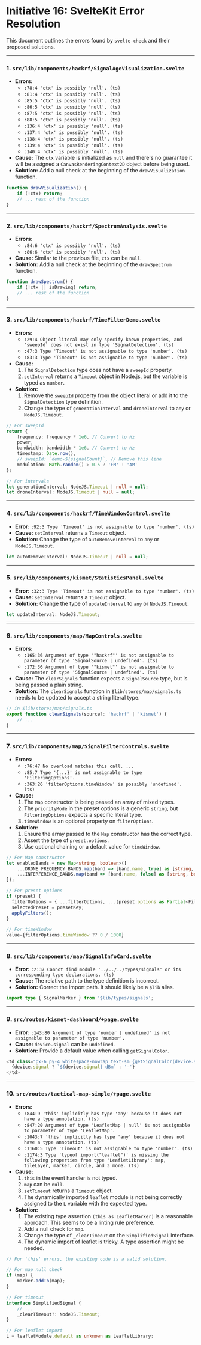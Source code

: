 # Initiative 16: SvelteKit Error Resolution

This document outlines the errors found by `svelte-check` and their proposed solutions.

---

### 1. `src/lib/components/hackrf/SignalAgeVisualization.svelte`

- **Errors:**
    - `:78:4 'ctx' is possibly 'null'. (ts)`
    - `:81:4 'ctx' is possibly 'null'. (ts)`
    - `:85:5 'ctx' is possibly 'null'. (ts)`
    - `:86:5 'ctx' is possibly 'null'. (ts)`
    - `:87:5 'ctx' is possibly 'null'. (ts)`
    - `:88:5 'ctx' is possibly 'null'. (ts)`
    - `:136:4 'ctx' is possibly 'null'. (ts)`
    - `:137:4 'ctx' is possibly 'null'. (ts)`
    - `:138:4 'ctx' is possibly 'null'. (ts)`
    - `:139:4 'ctx' is possibly 'null'. (ts)`
    - `:140:4 'ctx' is possibly 'null'. (ts)`
- **Cause:** The `ctx` variable is initialized as `null` and there's no guarantee it will be assigned a `CanvasRenderingContext2D` object before being used.
- **Solution:** Add a null check at the beginning of the `drawVisualization` function.

```typescript
function drawVisualization() {
	if (!ctx) return;
	// ... rest of the function
}
```

---

### 2. `src/lib/components/hackrf/SpectrumAnalysis.svelte`

- **Errors:**
    - `:84:6 'ctx' is possibly 'null'. (ts)`
    - `:86:6 'ctx' is possibly 'null'. (ts)`
- **Cause:** Similar to the previous file, `ctx` can be `null`.
- **Solution:** Add a null check at the beginning of the `drawSpectrum` function.

```typescript
function drawSpectrum() {
	if (!ctx || isDrawing) return;
	// ... rest of the function
}
```

---

### 3. `src/lib/components/hackrf/TimeFilterDemo.svelte`

- **Errors:**
    - `:29:4 Object literal may only specify known properties, and 'sweepId' does not exist in type 'SignalDetection'. (ts)`
    - `:47:3 Type 'Timeout' is not assignable to type 'number'. (ts)`
    - `:83:3 Type 'Timeout' is not assignable to type 'number'. (ts)`
- **Cause:**
    1.  The `SignalDetection` type does not have a `sweepId` property.
    2.  `setInterval` returns a `Timeout` object in Node.js, but the variable is typed as `number`.
- **Solution:**
    1.  Remove the `sweepId` property from the object literal or add it to the `SignalDetection` type definition.
    2.  Change the type of `generationInterval` and `droneInterval` to `any` or `NodeJS.Timeout`.

```typescript
// For sweepId
return {
	frequency: frequency * 1e6, // Convert to Hz
	power,
	bandwidth: bandwidth * 1e6, // Convert to Hz
	timestamp: Date.now(),
	// sweepId: `demo-${signalCount}`, // Remove this line
	modulation: Math.random() > 0.5 ? 'FM' : 'AM'
};

// For intervals
let generationInterval: NodeJS.Timeout | null = null;
let droneInterval: NodeJS.Timeout | null = null;
```

---

### 4. `src/lib/components/hackrf/TimeWindowControl.svelte`

- **Error:** `:92:3 Type 'Timeout' is not assignable to type 'number'. (ts)`
- **Cause:** `setInterval` returns a `Timeout` object.
- **Solution:** Change the type of `autoRemoveInterval` to `any` or `NodeJS.Timeout`.

```typescript
let autoRemoveInterval: NodeJS.Timeout | null = null;
```

---

### 5. `src/lib/components/kismet/StatisticsPanel.svelte`

- **Error:** `:32:3 Type 'Timeout' is not assignable to type 'number'. (ts)`
- **Cause:** `setInterval` returns a `Timeout` object.
- **Solution:** Change the type of `updateInterval` to `any` or `NodeJS.Timeout`.

```typescript
let updateInterval: NodeJS.Timeout;
```

---

### 6. `src/lib/components/map/MapControls.svelte`

- **Errors:**
    - `:165:36 Argument of type '"hackrf"' is not assignable to parameter of type 'SignalSource | undefined'. (ts)`
    - `:172:36 Argument of type '"kismet"' is not assignable to parameter of type 'SignalSource | undefined'. (ts)`
- **Cause:** The `clearSignals` function expects a `SignalSource` type, but is being passed a plain string.
- **Solution:** The `clearSignals` function in `$lib/stores/map/signals.ts` needs to be updated to accept a string literal type.

```typescript
// in $lib/stores/map/signals.ts
export function clearSignals(source?: 'hackrf' | 'kismet') {
	// ...
}
```

---

### 7. `src/lib/components/map/SignalFilterControls.svelte`

- **Errors:**
    - `:76:47 No overload matches this call. ...`
    - `:85:7 Type '{...}' is not assignable to type 'FilteringOptions'.`
    - `:363:26 'filterOptions.timeWindow' is possibly 'undefined'. (ts)`
- **Cause:**
    1.  The `Map` constructor is being passed an array of mixed types.
    2.  The `priorityMode` in the preset options is a generic `string`, but `FilteringOptions` expects a specific literal type.
    3.  `timeWindow` is an optional property on `filterOptions`.
- **Solution:**
    1.  Ensure the array passed to the `Map` constructor has the correct type.
    2.  Assert the type of `preset.options`.
    3.  Use optional chaining or a default value for `timeWindow`.

```typescript
// For Map constructor
let enabledBands = new Map<string, boolean>([
    ...DRONE_FREQUENCY_BANDS.map(band => [band.name, true] as [string, boolean]),
    ...INTERFERENCE_BANDS.map(band => [band.name, false] as [string, boolean])
]);

// For preset options
if (preset) {
  filterOptions = { ...filterOptions, ...(preset.options as Partial<FilteringOptions>) };
  selectedPreset = presetKey;
  applyFilters();
}

// For timeWindow
value={filterOptions.timeWindow ?? 0 / 1000}
```

---

### 8. `src/lib/components/map/SignalInfoCard.svelte`

- **Error:** `:2:37 Cannot find module '../../../types/signals' or its corresponding type declarations. (ts)`
- **Cause:** The relative path to the type definition is incorrect.
- **Solution:** Correct the import path. It should likely be a `$lib` alias.

```typescript
import type { SignalMarker } from '$lib/types/signals';
```

---

### 9. `src/routes/kismet-dashboard/+page.svelte`

- **Error:** `:143:80 Argument of type 'number | undefined' is not assignable to parameter of type 'number'.`
- **Cause:** `device.signal` can be `undefined`.
- **Solution:** Provide a default value when calling `getSignalColor`.

```typescript
<td class="px-6 py-4 whitespace-nowrap text-sm {getSignalColor(device.signal ?? -100)}">
  {device.signal ? `${device.signal} dBm` : '-'}
</td>
```

---

### 10. `src/routes/tactical-map-simple/+page.svelte`

- **Errors:**
    - `:844:9 'this' implicitly has type 'any' because it does not have a type annotation. (ts)`
    - `:847:20 Argument of type 'LeafletMap | null' is not assignable to parameter of type 'LeafletMap'.`
    - `:1043:7 'this' implicitly has type 'any' because it does not have a type annotation. (ts)`
    - `:1160:5 Type 'Timeout' is not assignable to type 'number'. (ts)`
    - `:1174:3 Type 'typeof import("leaflet")' is missing the following properties from type 'LeafletLibrary': map, tileLayer, marker, circle, and 3 more. (ts)`
- **Cause:**
    1.  `this` in the event handler is not typed.
    2.  `map` can be `null`.
    3.  `setTimeout` returns a `Timeout` object.
    4.  The dynamically imported `leaflet` module is not being correctly assigned to the `L` variable with the expected type.
- **Solution:**
    1.  The existing type assertion `(this as LeafletMarker)` is a reasonable approach. This seems to be a linting rule preference.
    2.  Add a null check for `map`.
    3.  Change the type of `_clearTimeout` on the `SimplifiedSignal` interface.
    4.  The dynamic import of leaflet is tricky. A type assertion might be needed.

```typescript
// For 'this' errors, the existing code is a valid solution.

// For map null check
if (map) {
	marker.addTo(map);
}

// For timeout
interface SimplifiedSignal {
	// ...
	_clearTimeout?: NodeJS.Timeout;
}

// For leaflet import
L = leafletModule.default as unknown as LeafletLibrary;
```
